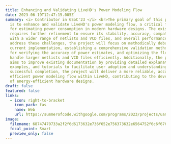 ```yaml
---
title: Enhancing and Validating LiveHD's Power Modeling Flow
date: 2023-06-19T12:47:15.005Z
summary: <﻿i> Contributor in GSoC'23 </i> <br>The primary goal of this project
  is to enhance and validate LiveHD's power modeling flow, a critical feature
  for estimating power consumption in modern hardware designs. The existing flow
  requires further refinement to ensure its stability, accuracy, compatibility
  with a wider range of netlists and VCD files, and overall performance. To
  address these challenges, the project will focus on methodically debugging the
  current implementation, establishing a comprehensive validation methodology
  for verifying the accuracy of power estimates, and optimizing the flow to
  handle larger netlists and VCD files efficiently. Additionally, the project
  aims to improve existing documentation by providing detailed explanations,
  examples, and tutorials to facilitate user adoption and understanding. Upon
  successful completion, the project will deliver a more reliable, accurate, and
  efficient power modeling flow within LiveHD, contributing to the development
  of energy-efficient hardware designs.
draft: false
featured: false
links:
  - icon: right-to-bracket
    icon_pack: fas
    name: Web
    url: https://summerofcode.withgoogle.com/programs/2023/projects/ua987TH3
image:
  filename: 68747470733a2f2f6d6173632e736f652e756373632e6564752f6c6f676f732f6c6976656864352e706e67.png
  focal_point: Smart
  preview_only: false
---
```

